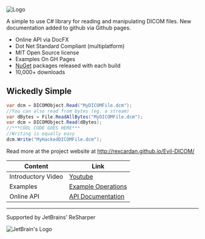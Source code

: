 
![Logo](https://github.com/rexcardan/Evil-DICOM/blob/gh-pages/images/evilDicomLogo.png)

A simple to use C# library for reading and manipulating DICOM files. 
New documentation added to github via Github pages. 

* Online API via DocFX
* Dot Net Standard Compliant (multiplatform)
* MIT Open Source license
* Examples On GH Pages
* [NuGet](https://www.nuget.org/packages/EvilDICOM) packages released with each build
* 10,000+ downloads

## Wickedly Simple

```cs
var dcm = DICOMObject.Read("MyDICOMFile.dcm");
//You can also read from bytes (eg. a stream)
var dBytes = File.ReadAllBytes("MyDICOMFile.dcm");
var dcm = DICOMObject.Read(dBytes);
//***COOL CODE GOES HERE***
//Writing is equally easy
dcm.Write("MyHackedDICOMFile.dcm");
```

Read more at the project website at 
http://rexcardan.github.io/Evil-DICOM/

| Content | Link |
------------- | -------------
|	Introductory Video | [Youtube](https://www.youtube.com/watch?v=rmYpxxqQ90s) |
|	Examples | [Example Operations](http://rexcardan.github.io/Evil-DICOM/articles/operations.html) |
|	Online API | [API Documentation](http://rexcardan.github.io/Evil-DICOM/api/index.html) |

***

Supported by JetBrains' ReSharper

![JetBrain's Logo](https://h9jd9q.dm2304.livefilestore.com/y4m0Q1iIXt3uj4zsf5dnlHI4HkdM4wH7JP2G7YCXNLBb6t59byWqX17LvJbJMs1E0PRvabL8ac_aMalS2yiX3pWvDBh-ue-NgmjliEMrPCBIEZ_0HEuMLhNXWKD3TFnhuJ6vglTOksYSo-GjFTnmNmoyNh9m4xxi8myABrlmN57XoMutalXWtRV4hdaay3sJZFXfMO5sVsCsvjXb-fYWS-fxw?width=128&height=138&cropmode=none)
